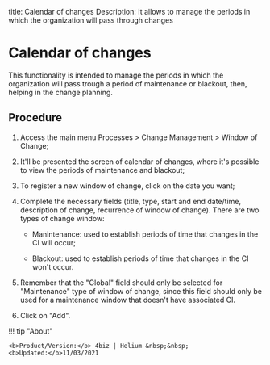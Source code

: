 title: Calendar of changes
Description: It allows to manage the periods in which the organization will pass through changes
# Calendar of changes

This functionality is intended to manage the periods in which the organization will pass trough a period of maintenance or blackout, then, helping in the change planning.

Procedure
------------

1.  Access the main menu Processes \>
    Change Management \> Window of Change;

2.  It'll be presented the screen of calendar of changes, where it's possible to view
    the periods of maintenance and blackout;

3.  To register a new window of change, click on the date you want;

4.  Complete the necessary fields (title, type, start and end date/time,
    description of change, recurrence of window of change).
    There are two types of change window:

    -   Manintenance: used to establish periods of time that changes in the
    CI will occur;

    -   Blackout: used to establish periods of time that changes in the CI
    won't occur.

5.  Remember that the "Global" field should only be selected for "Maintenance" type
    of window of change, since this field should only be used for a maintenance window
    that doesn't have associated CI.

6.  Click on "Add".

!!! tip "About"

    <b>Product/Version:</b> 4biz | Helium &nbsp;&nbsp;
    <b>Updated:</b>11/03/2021
